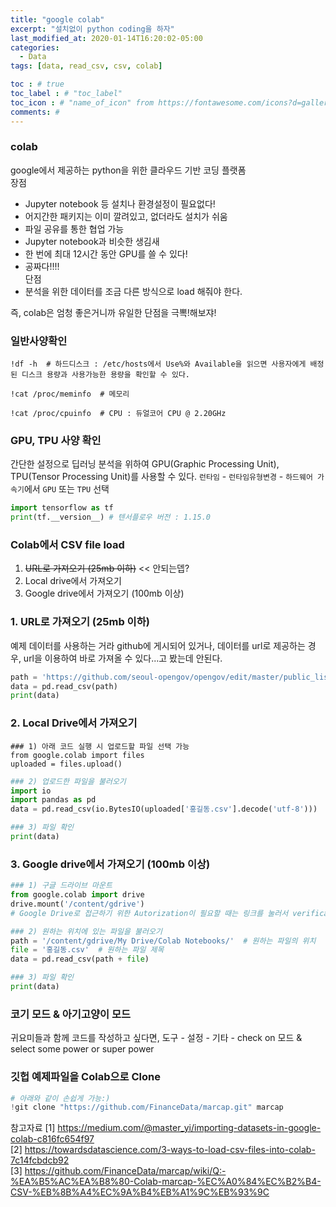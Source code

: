 ```yaml
---
title: "google colab"
excerpt: "설치없이 python coding을 하자"
last_modified_at: 2020-01-14T16:20:02-05:00
categories:
  - Data
tags: [data, read_csv, csv, colab]

toc : # true
toc_label : # "toc_label"
toc_icon : # "name_of_icon" from https://fontawesome.com/icons?d=gallery&s=solid&m=free
comments: #
---
```




### colab
google에서 제공하는 python을 위한 클라우드 기반 코딩 플랫폼  
장점
- Jupyter notebook 등 설치나 환경설정이 필요없다!
- 어지간한 패키지는 이미 깔려있고, 없더라도 설치가 쉬움
- 파일 공유를 통한 협업 가능
- Jupyter notebook과 비슷한 생김새
- 한 번에 최대 12시간 동안 GPU를 쓸 수 있다!
- 공짜다!!!!  
단점
- 분석을 위한 데이터를 조금 다른 방식으로 load 해줘야 한다.  

즉, colab은 엄청 좋은거니까 유일한 단점을 극뽁!해보쟈!


### 일반사양확인
```
!df -h  # 하드디스크 : /etc/hosts에서 Use%와 Available을 읽으면 사용자에게 배정된 디스크 용량과 사용가능한 용량을 확인할 수 있다.
```
```
!cat /proc/meminfo  # 메모리
```
```
!cat /proc/cpuinfo  # CPU : 듀얼코어 CPU @ 2.20GHz
```


### GPU, TPU 사양 확인
간단한 설정으로 딥러닝 분석을 위하여 GPU(Graphic Processing Unit), TPU(Tensor Processing Unit)를 사용할 수 있다.
`런타임` - `런타임유형변경` - `하드웨어 가속기`에서 `GPU` 또는 `TPU` 선택
```python
import tensorflow as tf
print(tf.__version__) # 텐서플로우 버전 : 1.15.0
```


### Colab에서 CSV file load
1. ~~URL로 가져오기 (25mb 이하)~~ << 안되는뎁?
2. Local drive에서 가져오기
3. Google drive에서 가져오기 (100mb 이상)

### 1. URL로 가져오기 (25mb 이하)
예제 데이터를 사용하는 거라 github에 게시되어 있거나,
데이터를 url로 제공하는 경우, url을 이용하여 바로 가져올 수 있다...고 봤는데 안된다. 
```python
path = 'https://github.com/seoul-opengov/opengov/edit/master/public_list2018/20180801_20180831_public_list.csv'
data = pd.read_csv(path)
print(data)
```
### 2. Local Drive에서 가져오기
```pyhon
### 1) 아래 코드 실행 시 업로드할 파일 선택 가능 
from google.colab import files
uploaded = files.upload()
```
```python
### 2) 업로드한 파일을 불러오기
import io
import pandas as pd
data = pd.read_csv(io.BytesIO(uploaded['홍길동.csv'].decode('utf-8')))  # 1)단계에서 선택한 파일의 이름을 지정
```
```python
### 3) 파일 확인
print(data)
```

### 3. Google drive에서 가져오기 (100mb 이상)
```python
### 1) 구글 드라이브 마운트
from google.colab import drive
drive.mount('/content/gdrive')
# Google Drive로 접근하기 위한 Autorization이 필요할 때는 링크를 눌러서 verification code 받기
```
```python
### 2) 원하는 위치에 있는 파일을 불러오기
path = '/content/gdrive/My Drive/Colab Notebooks/'  # 원하는 파일의 위치
file = '홍길동.csv'  # 원하는 파일 제목
data = pd.read_csv(path + file)
```
```python
### 3) 파일 확인
print(data)
```

### 코기 모드 & 아기고양이 모드
귀요미들과 함께 코드를 작성하고 싶다면,
도구 - 설정 - 기타 - check on 모드 & select some power or super power

### 깃헙 예제파일을 Colab으로 Clone
```python
# 아래와 같이 손쉽게 가능:)
!git clone "https://github.com/FinanceData/marcap.git" marcap
```

참고자료
[1] https://medium.com/@master_yi/importing-datasets-in-google-colab-c816fc654f97  
[2] https://towardsdatascience.com/3-ways-to-load-csv-files-into-colab-7c14fcbdcb92  
[3] https://github.com/FinanceData/marcap/wiki/Q:-%EA%B5%AC%EA%B8%80-Colab-marcap-%EC%A0%84%EC%B2%B4-CSV-%EB%8B%A4%EC%9A%B4%EB%A1%9C%EB%93%9C
